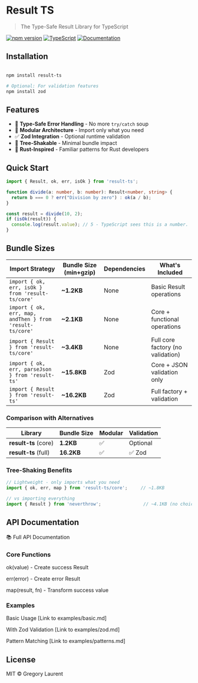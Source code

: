 # Result TS

> The Type-Safe Result Library for TypeScript

[![npm version](https://badge.fury.io/js/result-ts.svg)](https://www.npmjs.com/package/result-ts)
[![TypeScript](https://img.shields.io/badge/TypeScript-Ready-blue.svg)](https://www.typescriptlang.org/)
[![Documentation](https://img.shields.io/badge/docs-TypeDoc-blue.svg)](https://your-username.github.io/result-ts/)

## Installation

```bash

npm install result-ts

# Optional: For validation features
npm install zod

```

## Features

- 🎯 **Type-Safe Error Handling** - No more `try/catch` soup
- 🧩 **Modular Architecture** - Import only what you need  
- ✅ **Zod Integration** - Optional runtime validation
- 🌳 **Tree-Shakable** - Minimal bundle impact
- 🦀 **Rust-Inspired** - Familiar patterns for Rust developers

## Quick Start

```typescript
import { Result, ok, err, isOk } from 'result-ts';

function divide(a: number, b: number): Result<number, string> {
  return b === 0 ? err("Division by zero") : ok(a / b);
}

const result = divide(10, 2);
if (isOk(result)) {
  console.log(result.value); // 5 - TypeScript sees this is a number.
}
```

## Bundle Sizes

| Import Strategy | Bundle Size (min+gzip) | Dependencies | What's Included |
|----------------|------------------------|--------------|-----------------|
| `import { ok, err, isOk } from 'result-ts/core'` | **~1.2KB** | None | Basic Result operations |
| `import { ok, err, map, andThen } from 'result-ts/core'` | **~2.1KB** | None | Core + functional operations |
| `import { Result } from 'result-ts/core'` | **~3.4KB** | None | Full core factory (no validation) |
| `import { ok, err, parseJson } from 'result-ts'` | **~15.8KB** | Zod | Core + JSON validation only |
| `import { Result } from 'result-ts'` | **~16.2KB** | Zod | Full factory + validation |

### Comparison with Alternatives

| Library | Bundle Size | Modular | Validation |
|---------|-------------|---------|------------|
| **result-ts** (core) | **1.2KB** | ✅ | Optional |
| **result-ts** (full) | **16.2KB** | ✅ | ✅ Zod |

<!--

## Bundle Sizes

| Import Strategy | Bundle Size (min+gzip) | Dependencies | What's Included |
|----------------|------------------------|--------------|-----------------|
| `import { ok, err, isOk } from 'result-ts/core'` | **~1.2KB** | None | Basic Result operations |
| `import { ok, err, map, andThen } from 'result-ts/core'` | **~2.1KB** | None | Core + functional operations |
| `import { Result } from 'result-ts/core'` | **~3.4KB** | None | Full core factory (no validation) |
| `import { ok, err, parseJson } from 'result-ts'` | **~15.8KB** | Zod | Core + JSON validation only |
| `import { Result } from 'result-ts'` | **~16.2KB** | Zod | Full factory + validation |

### Comparison with Alternatives

| Library | Bundle Size | Modular | Validation |
|---------|-------------|---------|------------|
| **result-ts** (core) | **1.2KB** | ✅ | Optional |
| **result-ts** (full) | **16.2KB** | ✅ | ✅ Zod |
| neverthrow | 4.1KB | ❌ | ❌ |
| ts-results | 3.8KB | ❌ | ❌ |
| @trylonai/ts-result | 5.2KB | ❌ | ❌ |
| oxide.ts | 2.9KB | ❌ | ❌ |
-->

### Tree-Shaking Benefits

```typescript
// Lightweight - only imports what you need
import { ok, err, map } from 'result-ts/core';     // ~1.8KB

// vs importing everything
import { Result } from 'neverthrow';                // ~4.1KB (no choice)
```

## API Documentation

📚 Full API Documentation

### Core Functions

ok(value) - Create success Result

err(error) - Create error Result

map(result, fn) - Transform success value

### Examples

Basic Usage
[Link to examples/basic.md]

With Zod Validation
[Link to examples/zod.md]

Pattern Matching
[Link to examples/patterns.md]

## License

MIT © Gregory Laurent
